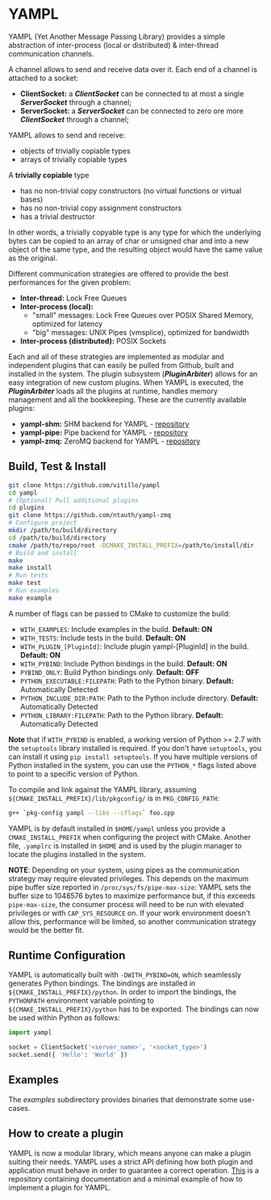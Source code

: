 # YAMPL

YAMPL (Yet Another Message Passing Library) provides a simple abstraction of inter-process (local or distributed) & inter-thread communication channels.

A channel allows to send and receive data over it. Each end of a channel is attached to a socket:
* **ClientSocket:**  a ***ClientSocket*** can be connected to at most a single ***ServerSocket*** through a channel;
* **ServerSocket:** a ***ServerSocket*** can be connected to zero ore more ***ClientSocket*** through a channel;

YAMPL allows to send and receive: 
* objects of trivially copiable types
* arrays of trivially copiable types

A **trivially copiable** type
* has no non-trivial copy constructors (no virtual functions or virtual bases)
* has no non-trivial copy assignment constructors
* has a trivial destructor

In other words, a trivially copyable type is any type for which the underlying bytes can be copied to an array of char or unsigned char and into a new object of the same type, and the resulting object would have the same value as the original.

Different communication strategies are offered to provide the best performances for the given problem:
* **Inter-thread:** Lock Free Queues
* **Inter-process (local):**
    * "small" messages: Lock Free Queues over POSIX Shared Memory, optimized for latency
    * "big" messages: UNIX Pipes (vmsplice), optimized for bandwidth
* **Inter-process (distributed):** POSIX Sockets 

Each and all of these strategies are implemented as modular and independent plugins that can easily be pulled from Github, built and installed in the system. The plugin subsystem (***PluginArbiter***) allows for an easy integration of new custom plugins. When YAMPL is executed, the ***PluginArbiter*** loads all the plugins at runtime, handles memory management and all the bookkeeping. These are the currently available plugins:
* **yampl-shm:** SHM backend for YAMPL - [repository](https://github.com/ntauth/yampl-shm)
* **yampl-pipe:** Pipe backend for YAMPL - [repository](https://github.com/ntauth/yampl-pipe)
* **yampl-zmq:** ZeroMQ backend for YAMPL - [repository](https://github.com/ntauth/yampl-zmq)

## Build, Test & Install
``` bash
git clone https://github.com/vitillo/yampl
cd yampl
# (Optional) Pull additional plugins
cd plugins
git clone https://github.com/ntauth/yampl-zmq
# Configure project
mkdir /path/to/build/directory
cd /path/to/build/directory
cmake /path/to/repo/root -DCMAKE_INSTALL_PREFIX=/path/to/install/dir
# Build and install
make
make install
# Run tests
make test
# Run examples
make example
```

A number of flags can be passed to CMake to customize the build:
- `WITH_EXAMPLES`: Include examples in the build. **Default: ON**
- `WITH_TESTS`: Include tests in the build. **Default: ON**
- `WITH_PLUGIN_[PluginId]`: Include plugin yampl-[PluginId] in the build. **Default: ON**
- `WITH_PYBIND`: Include Python bindings in the build. **Default: ON**
- `PYBIND_ONLY`: Build Python bindings only. **Default: OFF**
- `PYTHON_EXECUTABLE:FILEPATH`: Path to the Python binary. **Default:** Automatically Detected
- `PYTHON_INCLUDE_DIR:PATH`: Path to the Python include directory. **Default:** Automatically Detected
- `PYTHON_LIBRARY:FILEPATH`: Path to the Python library. **Default:** Automatically Detected

**Note** that if `WITH_PYBIND` is enabled, a working version of Python >= 2.7 with the `setuptools` library installed is required. If you don't have `setuptools`, you can install it using ```pip install setuptools```.
If you have multiple versions of Python installed in the system, you can use the `PYTHON_*` flags listed above to point to a specific version of Python.

To compile and link against the YAMPL library, assuming `${CMAKE_INSTALL_PREFIX}/lib/pkgconfig/` is in `PKG_CONFIG_PATH`:
```bash
g++ `pkg-config yampl --libs --cflags` foo.cpp
```

YAMPL is by default installed in `$HOME/yampl` unless you provide a `CMAKE_INSTALL_PREFIX` when configuring the project with CMake. Another file, `.yamplrc` is installed in `$HOME` and is used by the plugin manager to locate the plugins installed in the system.

**NOTE**: Depending on your system, using pipes as the communication strategy may require elevated privileges. This depends on the maximum pipe buffer size reported in `/proc/sys/fs/pipe-max-size`: YAMPL sets the buffer size to 1048576 bytes to maximize performance but, if this exceeds `pipe-max-size`, the consumer process will need to be run with elevated privileges or with `CAP_SYS_RESOURCE` on. If your work environment doesn't allow this, performance will be limited, so another communication strategy would be the better fit.

## Runtime Configuration
YAMPL is automatically built with `-DWITH_PYBIND=ON`, which seamlessly generates Python bindings. The bindings are installed in `${CMAKE_INSTALL_PREFIX}/python`. In order to import the bindings, the
`PYTHONPATH` environment variable pointing to `${CMAKE_INSTALL_PREFIX}/python` has to be exported. The bindings can now be used within Python as follows:
```python
import yampl

socket = ClientSocket('<server_name>', '<socket_type>')
socket.send({ 'Hello': 'World' })
```

## Examples
The *examples* subdirectory provides binaries that demonstrate some use-cases.

## How to create a plugin
YAMPL is now a modular library, which means anyone can make a plugin suiting their needs. YAMPL uses a strict API defining how both plugin and application must behave in order to guarantee a correct operation. [This](https://github.com/ntauth/yampl-example) is a repository containing documentation and a minimal example of how to implement a plugin for YAMPL.
